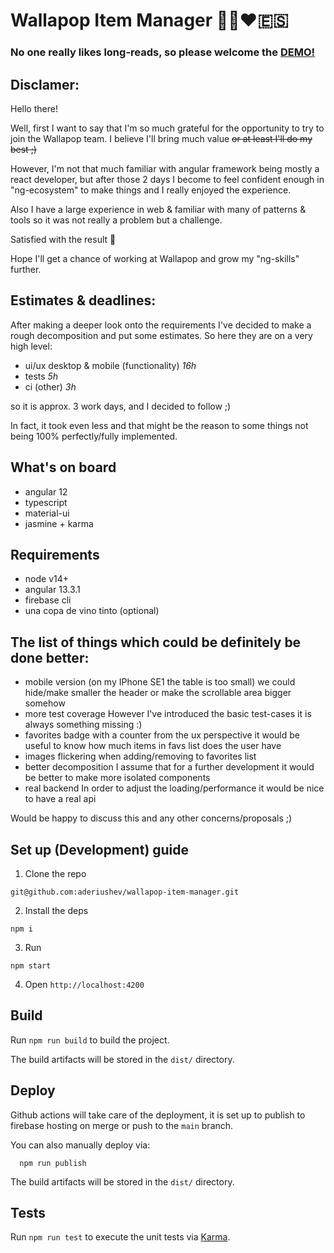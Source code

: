 # Wallapop Item Manager 🧑‍💻❤️🇪🇸

### No one really likes long-reads, so please welcome the [DEMO!](https://wallapop-item-manager-03042022.web.app/)

## Disclamer:

Hello there!

Well, first I want to say that I'm so much grateful for the opportunity to try to join the Wallapop team.
I believe I'll bring much value ~~or at least I'll do my best ;)~~

However, I'm not that much familiar with angular framework being mostly a react developer, but after those 2 days I become to feel confident enough in "ng-ecosystem" to make things and I really enjoyed the experience.

Also I have a large experience in web & familiar with many of patterns & tools so it was not really a problem but a challenge.

Satisfied with the result 🙈

Hope I'll get a chance of working at Wallapop and grow my "ng-skills" further.

## Estimates & deadlines:
After making a deeper look onto the requirements I've decided to make a rough decomposition and put some estimates.
So here they are on a very high level:

- ui/ux desktop & mobile (functionality) *16h*
- tests *5h*
- ci (other) *3h*

so it is approx. 3 work days, and I decided to follow ;)

In fact, it took even less and that might be the reason to some things not being 100% perfectly/fully implemented.

## What's on board
- angular 12
- typescript
- material-ui
- jasmine + karma

## Requirements
- node v14+
- angular 13.3.1
- firebase cli
- una copa de vino tinto (optional)

## The list of things which could be definitely be done better:
- mobile version (on my IPhone SE1 the table is too small)
  we could hide/make smaller the header or make the scrollable area bigger somehow
- more test coverage
  However I've introduced the basic test-cases it is always something missing :)
- favorites badge with a counter
  from the ux perspective it would be useful to know how much items in favs list does the user have
- images flickering when adding/removing to favorites list
- better decomposition
  I assume that for a further development it would be better to make more isolated components
- real backend
  In order to adjust the loading/performance it would be nice to have a real api

Would be happy to discuss this and any other concerns/proposals ;)

## Set up (Development) guide

1. Clone the repo 
 ```
 git@github.com:aderiushev/wallapop-item-manager.git
 ```
2. Install the deps
```
npm i
```
3. Run
```
npm start
```
4. Open `http://localhost:4200`

## Build

Run `npm run build` to build the project. 

The build artifacts will be stored in the `dist/` directory.

## Deploy

Github actions will take care of the deployment, it is set up to publish to firebase hosting on merge or push to the `main` branch.

You can also manually deploy via:
```
  npm run publish
```

The build artifacts will be stored in the `dist/` directory.

## Tests

Run `npm run test` to execute the unit tests via [Karma](https://karma-runner.github.io).


